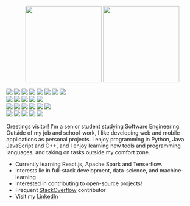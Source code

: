 <p align = "center">
  <img src="https://github-readme-stats.vercel.app/api?username=abusyprogrammer&show_icons=true&theme=tokyonight&line_height=27" height="200px">
  <img src="https://github-readme-stats.vercel.app/api/top-langs/?username=abusyprogrammer&hide=css,lua,html&theme=tokyonight" height="200px">
</p>

<p>
    <img src="https://img.shields.io/badge/-Python-225765?style=flat-square&logo=Python&logoColor=white"/>
    <img src="https://img.shields.io/badge/-Java-E51837?style=flat-square&logo=Java&logoColor=white"/>
    <img src="https://img.shields.io/badge/-Javascript-F0DB4F?style=flat-square&logo=Javascript&logoColor=323330"/>
    <img src="https://img.shields.io/badge/-C-5968BA?style=flat-square&logo=C&logoColor=323330"/>
    <img src="https://img.shields.io/badge/-C++-6195CB?style=flat-square&logo=c%2B%2B&logoColor=323330"/>
    <img src="https://img.shields.io/badge/-Perl-003E62?style=flat-square&logo=perl&logoColor=white"/>
    <img src="https://img.shields.io/badge/-SAS-3B7CC0?style=flat-square&logo=SAS&logoColor=white"/>
    <img src="https://img.shields.io/badge/-MATLAB-9E3410?style=flat-square&logo=MATLAB3&logoColor=white"/><br>
    <img src="https://img.shields.io/badge/-MySQL-F29111?style=flat-square&logo=PostgreSQL&logoColor=326690"/>
    <img src="https://img.shields.io/badge/-PostgreSQL-326690?style=flat-square&logo=MySQL&logoColor=white"/>
    <img src="https://img.shields.io/badge/-Firebase-0396DE?style=flat-square&logo=Firebase&logoColor=ED7E0B"/>
    <img src="https://img.shields.io/badge/-Spark-3C3A3E?style=flat-square&logo=Apache&logoColor=white"/>
    <img src="https://img.shields.io/badge/-Cassandra-0B7897?style=flat-square&logo=Apache&logoColor=white"/><br>
    <img src="https://img.shields.io/badge/-Vue.js-42B883?style=flat-square&logo=Vue.js&logoColor=white"/>
    <img src="https://img.shields.io/badge/-React.js-61DAFB?style=flat-square&logo=React&logoColor=white"/>
    <img src="https://img.shields.io/badge/-Node.js-87BF00?style=flat-square&logo=Node.js&logoColor=white"/>
    <img src="https://img.shields.io/badge/-Mocha.js-007E6E?style=flat-square&logo=mocha&logoColor=white"/>
    <img src="https://img.shields.io/badge/-Django-092D1F?style=flat-square&logo=Django&logoColor=white"/>
    <img src="https://img.shields.io/badge/-Flask-black?style=flat-square&logo=Flask&logoColor=white"/><br>
    <img src="https://img.shields.io/badge/-Trello-0079BF?style=flat-square&logo=Trello&logoColor=white"/>
    <img src="https://img.shields.io/badge/-Github-181717?style=flat-square&logo=GitHub&logoColor=white"/>
    <img src="https://img.shields.io/badge/-Git-F44D27?style=flat-square&logo=Git&logoColor=white"/>
    <img src="https://img.shields.io/badge/-Bing Maps-007E6E?style=flat-square&logo=Bing&logoColor=white"/>
    <img src="https://img.shields.io/badge/-Bootstrap-rgb(83,33,156)?style=flat-square&logo=Bootstrap&logoColor=white"/>
</p>

Greetings visitor! I'm a senior student studying Software Engineering. Outside of my job and school-work, I like developing web and mobile-applications as personal projects. I enjoy programming in Python, Java JavaScript and C++, and I enjoy learning new tools and programming languages, and taking on tasks outside my comfort zone.

- Currently learning React.js, Apache Spark and Tenserflow.
- Interests lie in full-stack development, data-science, and machine-learning
- Interested in contributing to open-source projects!
- Frequent [StackOverflow](https://stackoverflow.com/users/7310344/busyprogrammer) contributor
- Visit my [LinkedIn](https://www.linkedin.com/in/aryankukreja/)
